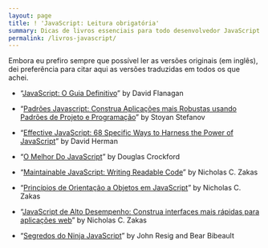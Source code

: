 ```yaml
---
layout: page
title: ! 'JavaScript: Leitura obrigatória'
summary: Dicas de livros essenciais para todo desenvolvedor JavaScript
permalink: /livros-javascript/
---
```


Embora eu prefiro sempre que possível ler as versões originais (em inglês), dei preferência para citar aqui as versões traduzidas em todos os que achei.

- “[JavaScript: O Guia Definitivo](https://loja.grupoa.com.br/javascript-ebook-p986893?tsid=16&gclid=CjwKCAiAmrOBBhA0EiwArn3mfEh5zyW7ZPVRsUCm-K3jzO72ywz_pMbhhW2-VqKVqJBwZ96i-LVzbhoCDVYQAvD_BwE)” by David Flanagan

- “[Padrões Javascript: Construa Aplicações mais Robustas usando Padrões de Projeto e Programação](https://www.novatec.com.br/livros/padroesjavascript/)” by Stoyan Stefanov

- “[Effective JavaScript: 68 Specific Ways to Harness the Power of JavaScript](https://www.amazon.com.br/Effective-JavaScript-Specific-Harness-Power/dp/0321812182)” by David Herman

- “[O Melhor Do JavaScript](https://www.amazon.com.br/Melhor-Do-JavaScript-Douglas-Crockford/dp/8576082799)” by Douglas Crockford

- “[Maintainable JavaScript: Writing Readable Code](https://www.amazon.com.br/Maintainable-JavaScript-Nicholas-C-Zakas/dp/1449327680)” by Nicholas C. Zakas

- “[Princípios de Orientação a Objetos em JavaScript](https://novatec.com.br/livros/orientacaoobjetosjavascript/)” by Nicholas C. Zakas

- “[JavaScript de Alto Desempenho: Construa interfaces mais rápidas para aplicações web](https://novatec.com.br/livros/javascript-de-alto-desempenho/)” by Nicholas C. Zakas

- “[Segredos do Ninja JavaScript](https://novatec.com.br/livros/ninja-javascript/)” by John Resig and Bear Bibeault
